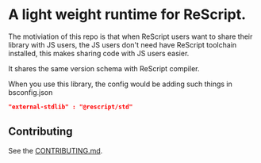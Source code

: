 # A light weight  runtime for ReScript.

The motiviation of this repo is that when ReScript users want to 
share their library with JS users, the JS users don't need have 
ReScript toolchain installed, this makes sharing code with JS users easier.

It shares the same version schema with ReScript compiler.

When you use this library, the config would be adding such things in bsconfig.json

```json
"external-stdlib" : "@rescript/std"
```

## Contributing

See the [CONTRIBUTING.md](CONTRIBUTING.md).
